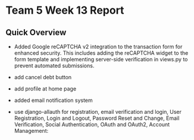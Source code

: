 # Team 5 Week 13 Report

## Quick Overview
* Added Google reCAPTCHA v2 integration to the transaction form for enhanced security. This includes adding the reCAPTCHA widget to the form template and implementing server-side verification in views.py to prevent automated submissions.

* add cancel debt button
* add profile at home page
* added email notification system
* use django-allauth for registration, email verification and login, User Registration, Login and Logout, Password Reset and Change, Email Verification, Social Authentication, OAuth and OAuth2, Account Management: 

